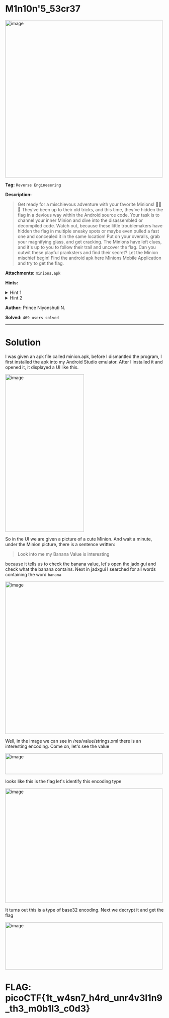 # M1n10n'5_53cr37

<img width="500" height="500" alt="image" src="https://github.com/user-attachments/assets/34facc58-3ba5-44e0-80c8-3db7b9cb3aed" />

**Tag:** `Reverse Engineeering`

**Description:** 
> Get ready for a mischievous adventure with your favorite Minions! 🕵️‍♂️💥 They’ve been up to their old tricks, and this time, they've hidden the flag in a devious way within the Android source code. Your task is to channel your inner Minion and dive into the disassembled or decompiled code. Watch out, because these little troublemakers have hidden the flag in multiple sneaky spots or maybe even pulled a fast one and concealed it in the same location! Put on your overalls, grab your magnifying glass, and get cracking. The Minions have left clues, and it's up to you to follow their trail and uncover the flag. Can you outwit these playful pranksters and find their secret? Let the Minion mischief begin! Find the android apk here Minions Mobile Application and try to get the flag.

**Attachments:** `minions.apk`

**Hints:**

<details>
<summary>Hint 1</summary>

Do you know how to disassemble an apk file?

</details>

<details>
<summary>Hint 2</summary>
  
Any interesting source files?

</details>

**Author:** Prince Niyonshuti N.

**Solved:** `469 users solved`

---

# Solution

I was given an apk file called minion.apk, before I dismantled the program, I first installed the apk into my Android Studio emulator. After I installed it and opened it, it displayed a UI like this.

<img width="250" height="500" alt="image" src="https://github.com/user-attachments/assets/357a5cf4-4263-44a0-9a00-a9eeb3e72534" />

So in the UI we are given a picture of a cute Minion. And wait a minute, under the Minion picture, there is a sentence written:

> Look into me my Banana Value is interesting

because it tells us to check the banana value, let's open the jadx gui and check what the banana contains. Next in jadxgui I searched for all words containing the word `banana`

<img width="750" height="483" alt="image" src="https://github.com/user-attachments/assets/2233f149-4437-4d20-84a5-64ae4a74d0cc" />

Well, in the image we can see in /res/value/strings.xml there is an interesting encoding. Come on, let's see the value

<img width="500" height="66" alt="image" src="https://github.com/user-attachments/assets/16b93f1c-eded-4c75-98db-3d284fae4299" />

looks like this is the flag let's identify this encoding type

<img width="500" height="363" alt="image" src="https://github.com/user-attachments/assets/2398c6b8-35fa-4d7f-b342-609de2617499" />

It turns out this is a type of base32 encoding. Next we decrypt it and get the flag

<img width="500" height="150" alt="image" src="https://github.com/user-attachments/assets/38865872-91c6-4555-8576-72771d3142a4" />

# FLAG: picoCTF{1t_w4sn7_h4rd_unr4v3l1n9_th3_m0b1l3_c0d3}
